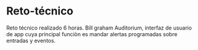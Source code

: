 # Reto-técnico
Reto técnico realizado 6 horas.
Bill graham Auditorium, interfaz de usuario de app cuya principal funciòn es mandar alertas programadas sobre entradas y eventos.
